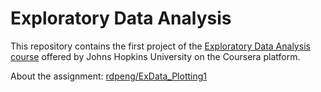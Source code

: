 # Exploratory Data Analysis
This repository contains the first project of the [Exploratory Data Analysis course](https://www.coursera.org/learn/exploratory-data-analysis) offered by Johns Hopkins University on the Coursera platform.

About the assignment: [rdpeng/ExData_Plotting1](https://github.com/rdpeng/ExData_Plotting1)
